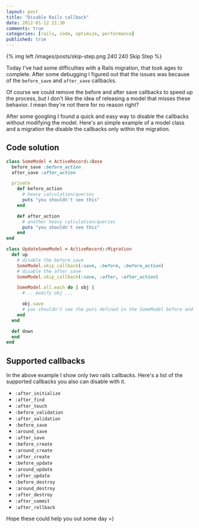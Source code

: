 ```yaml
---
layout: post
title: "Disable Rails callback"
date: 2012-01-12 21:30
comments: true
categories: [rails, code, optimize, performance]
published: true
---
```


{% img left /images/posts/skip-step.png 240 240 Skip Step %}

Today I've had some difficulties with a Rails migration, that took ages to complete. After some debugging I figured out that the issues was because of the `before_save` and `after_save` callbacks.

Of course we could remove the before and after save callbacks to speed up the process, but I don't like the idea of releasing a model that misses these behavior. I mean they're not there for no reason right?

<!-- more -->

After some googling I found a quick and easy way to disable the callbacks without modifying the model. Here's an simple example of a model class and a migration the disable the callbacks only within the migration.

## Code solution

``` ruby app/models/some_model.rb
class SomeModel < ActiveRecord::Base
  before_save :before_action
  after_save :after_action

  private
    def before_action
      # heavy calculation/queries
      puts "you shouldn't see this"
    end

    def after_action
      # another heavy calculation/queries
      puts "you shouldn't see this"
    end
end
```

``` ruby db/migrations/20120112092136_update_some_model.rb
class UpdateSomeModel < ActiveRecord::Migration
  def up
    # disable the before_save
    SomeModel.skip_callback(:save, :before, :before_action)
    # disable the after_save
    SomeModel.skip_callback(:save, :after, :after_action)

    SomeModel.all.each do | obj |
      # .. modify obj ...

      obj.save
      # you shouldn't see the puts defined in the SomeModel before and after actions
    end
  end

  def down
  end
end
```

## Supported callbacks

In the above example I show only two rails callbacks. Here's a list of the supported callbacks you also can disable with it.

  - `:after_initialize`
  - `:after_find`
  - `:after_touch`
  - `:before_validation`
  - `:after_validation`
  - `:before_save`
  - `:around_save`
  - `:after_save`
  - `:before_create`
  - `:around_create`
  - `:after_create`
  - `:before_update`
  - `:around_update`
  - `:after_update`
  - `:before_destroy`
  - `:around_destroy`
  - `:after_destroy`
  - `:after_commit`
  - `:after_rollback`

Hope these could help you out some day =)
